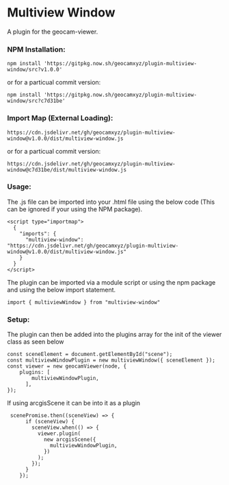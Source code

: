 # Multiview Window
A plugin for the geocam-viewer.
### NPM Installation:
```
npm install 'https://gitpkg.now.sh/geocamxyz/plugin-multiview-window/src?v1.0.0'
```
or for a particual commit version:
```
npm install 'https://gitpkg.now.sh/geocamxyz/plugin-multiview-window/src?c7d31be'
```
### Import Map (External Loading):
```
https://cdn.jsdelivr.net/gh/geocamxyz/plugin-multiview-window@v1.0.0/dist/multiview-window.js
```
or for a particual commit version:
```
https://cdn.jsdelivr.net/gh/geocamxyz/plugin-multiview-window@c7d31be/dist/multiview-window.js
```
### Usage:
The .js file can be imported into your .html file using the below code (This can be ignored if your using the NPM package).
```
<script type="importmap">
  {
    "imports": {
      "multiview-window": "https://cdn.jsdelivr.net/gh/geocamxyz/plugin-multiview-window@v1.0.0/dist/multiview-window.js"
    }
  }
</script>
```
The plugin can be imported via a module script or using the npm package and using the below import statement.
```
import { multiviewWindow } from "multiview-window"
```
### Setup:
The plugin can then be added into the plugins array for the init of the viewer class as seen below
```
const sceneElement = document.getElementById("scene");
const multiviewWindowPlugin = new multiviewWindow({ sceneElement });
const viewer = new geocamViewer(node, {
	plugins: [
        multiviewWindowPlugin,
      ],
});
```
If using arcgisScene it can be into it as a plugin
```
 scenePromise.then((sceneView) => {
      if (sceneView) {
        sceneView.when(() => {
          viewer.plugin(
            new arcgisScene({
              multiviewWindowPlugin,
            })
          );
        });
      }
    });
```